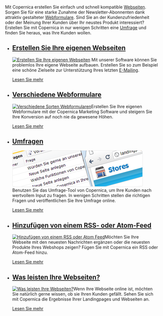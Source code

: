 Mit Copernica erstellen Sie einfach und schnell kompatible
[Webseiten](./create-and-publish-your-own-web-pages.md "Webseiten").
Sorgen Sie für eine starke Zunahme der Newsletter-Abonnenten dank
attraktiv gestalteter
[Webformulare](./various-types-of-web-forms.md "Webformulare").
Sind Sie an der Kundenzufriedenheit oder der Meinung Ihrer Kunden über
Ihr neustes Produkt interessiert? Erstellen Sie mit Copernica in nur
wenigen Schritten eine
[Umfrage](./create-your-own-survey.md "Umfrage")
und finden Sie heraus, was Ihre Kunden wollen.

-   [Erstellen Sie Ihre eigenen Webseiten](./create-and-publish-your-own-web-pages.md "Erstellen Sie Ihre eigenen Webseiten")
    ----------------------------------------------------------------------------------------------------------------------------------------------------------------------------------------

    [![Erstellen Sie Ihre eigenen
    Webseiten](../images/de-webseiten-01-thumb.png "Erstellen Sie Ihre eigenen Webseiten")](./create-and-publish-your-own-web-pages.md)
    Mit unserer Software können Sie problemlos Ihre eigene Webseite
    aufbauen. Erstellen Sie so zum Beispiel eine schöne Zielseite zur
    Unterstützung Ihres letzten
    [E-Mailing](./emailings.md "E-Mailing").

    [Lesen Sie
    mehr](./create-and-publish-your-own-web-pages.md "Erstellen Sie Ihre eigenen Webseiten")

-   [Verschiedene Webformulare](./various-types-of-web-forms.md "Verschiedene Sorten Webformularen")
    -------------------------------------------------------------------------------------------------------------------------------------------

    [![Verschiedene Sorten
    Webformularen](../images/de-webseiten-02-thumb.png "Verschiedene Sorten Webformularen")](./various-types-of-web-forms.md)Erstellen
    Sie Ihre eigenen Webformulare mit der Copernica Marketing Software
    und steigern Sie Ihre Konversion auf noch nie da gewesene Höhen.

    [Lesen Sie
    mehr](./various-types-of-web-forms.md "Verschiedene Sorten Webformularen")

-   [Umfragen](./create-your-own-survey.md "Umfragen")
    --------------------------------------------------------------------------------

    [![Umfragen](../images/de-webseiten-03-thumb.png "Umfragen")](./create-your-own-survey.md)Benutzen
    Sie das Umfrage-Tool von Copernica, um Ihre Kunden nach wertvollem
    Input zu fragen. In wenigen Schritten stellen die richtigen Fragen
    und veröffentlichen Sie Ihre Umfrage online.

    [Lesen Sie
    mehr](./create-your-own-survey.md "Umfragen")

-   [Hinzufügen von einem RSS- oder Atom-Feed](./rss-or-atom-feed.md "Hinzufügen von einem RSS oder Atom Feed")
    -----------------------------------------------------------------------------------------------------------------------------------------------------------------------

    [![Hinzufügen von einem RSS oder Atom
    Feed](../images/de-webseiten-04-thumb.png "Hinzufügen von einem RSS oder Atom Feed")](./rss-or-atom-feed.md)Möchten
    Sie Ihre Webseite mit den neuesten Nachrichten ergänzen oder die
    neuesten Produkte Ihres Webshops zeigen? Fügen Sie mit Copernica ein
    RSS oder Atom-Feed hinzu.

    [Lesen Sie mehr](./rss-or-atom-feed.md "Hinzufügen von einem RSS oder Atom Feed")

-   [Was leisten Ihre Webseiten?](./your-web-page-results.md "Was leisten Ihre Webseiten?")
    ---------------------------------------------------------------------------------------------------------------------------------------

    [![Was leisten Ihre
    Webseiten?](../images/de-webseiten-05-thumb.png "Was leisten Ihre Webseiten?")](./your-web-page-results.md)Wenn
    Ihre Webseite online ist, möchten Sie natürlich gerne wissen, ob sie
    Ihren Kunden gefällt. Sehen Sie sich mit Copernica die Ergebnisse
    Ihrer Landingpages und Webseiten an.

    [Lesen Sie mehr](./your-web-page-results.md "Was leisten Ihre Webseiten?")